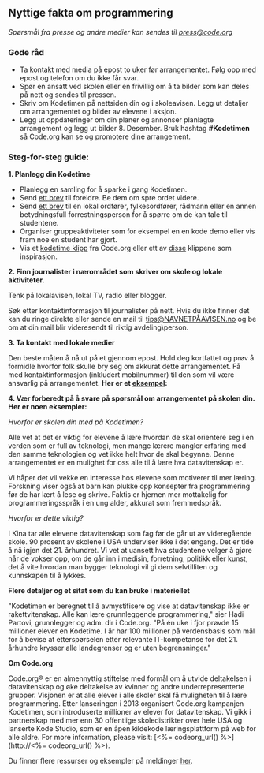 

## Nyttige fakta om programmering

*Spørsmål fra presse og andre medier kan sendes til <press@code.org>*

### Gode råd

  * Ta kontakt med media på epost to uker før arrangementet. Følg opp med epost og telefon om du ikke får svar.
  * Spør en ansatt ved skolen eller en frivillig om å ta bilder som kan deles på nett og sendes til pressen.
  * Skriv om Kodetimen på nettsiden din og i skoleavisen. Legg ut detaljer om arrangementet og bilder av elevene i aksjon.
  * Legg ut oppdateringer om din planer og annonser planlagte arrangement og legg ut bilder 8. Desember. Bruk hashtag **#Kodetimen** så Code.org kan se og promotere dine arrangement.

### Steg-for-steg guide:

**1. Planlegg din Kodetime**

  * Planlegg en samling for å sparke i gang Kodetimen.
  * Send [ett brev](<%= hoc_uri('/resources/#sample-emails') %>) til foreldre. Be dem om spre ordet videre.
  * Send [ett brev](<%= hoc_uri('/resources/#sample-emails') %>) til en lokal ordfører, fylkesordfører, rådmann eller en annen betydningsfull forrestningsperson for å spørre om de kan tale til studentene.
  * Organiser gruppeaktiviteter som for eksempel en en kode demo eller vis fram noe en student har gjort. 
  * Vis et [kodetime klipp](<%= hoc_uri('/') %>) fra Code.org eller ett av [disse](<%= hoc_uri('/resources#videos') %>) klippene som inspirasjon.

**2. Finn journalister i nærområdet som skriver om skole og lokale aktiviteter.**

Tenk på lokalavisen, lokal TV, radio eller blogger.

Søk etter kontaktinformasjon til journalister på nett. Hvis du ikke finner det kan du ringe direkte eller sende en mail til tips@NAVNETPÅAVISEN.no og be om at din mail blir videresendt til riktig avdeling\person.

**3. Ta kontakt med lokale medier**

Den beste måten å nå ut på et gjennom epost. Hold deg kortfattet og prøv å formidle hvorfor folk skulle bry seg om akkurat dette arrangementet. Få med kontaktinformasjon (inkludert mobilnummer) til den som vil være ansvarlig på arrangementet. **Her er et [eksempel](<%= hoc_uri('/resources#sample-emails') %>):**

**4. Vær forberedt på å svare på spørsmål om arrangementet på skolen din. Her er noen eksempler:**

*Hvorfor er skolen din med på Kodetimen?*

Alle vet at det er viktig for elevene å lære hvordan de skal orientere seg i en verden som er full av teknologi, men mange lærere mangler erfaring med den samme teknologien og vet ikke helt hvor de skal begynne. Denne arrangementet er en mulighet for oss alle til å lære hva datavitenskap er.

Vi håper det vil vekke en interesse hos elevene som motiverer til mer læring. Forskning viser også at barn kan plukke opp konsepter fra programmering før de har lært å lese og skrive. Faktis er hjernen mer mottakelig for programmeringsspråk i en ung alder, akkurat som fremmedspråk.

*Hvorfor er dette viktig?*

I Kina tar alle elevene datavitenskap som fag før de går ut av videregående skole. 90 prosent av skolene i USA underviser ikke i det engang. Det er tide å nå igjen det 21. århundret. Vi vet at uansett hva studentene velger å gjøre når de vokser opp, om de går inn i medisin, forretning, politikk eller kunst, det å vite hvordan man bygger teknologi vil gi dem selvtilliten og kunnskapen til å lykkes.

**Flere detaljer og et sitat som du kan bruke i materiellet**

"Kodetimen er beregnet til å avmystifisere og vise at datavitenskap ikke er rakettvitenskap. Alle kan lære grunnleggende programmering," sier Hadi Partovi, grunnlegger og adm. dir i Code.org. "På én uke i fjor prøvde 15 millioner elever en Kodetime. I år har 100 millioner på verdensbasis som mål for å bevise at etterspørselen etter relevante IT-kompetanse for det 21. århundre krysser alle landegrenser og er uten begrensninger."

**Om Code.org**

Code.org® er en almennyttig stiftelse med formål om å utvide deltakelsen i datavitenskap og øke deltakelse av kvinner og andre underrepresenterte grupper. Visjonen er at alle elever i alle skoler skal få muligheten til å lære programmering. Etter lanseringen i 2013 organisert Code.org kampanjen Kodetimen, som introduserte millioner av elever for datavitenskap. Vi gikk i partnerskap med mer enn 30 offentlige skoledistrikter over hele USA og lanserte Kode Studio, som er en åpen kildekode læringsplattform på web for alle aldre. For more information, please visit: [<%= codeorg_url() %>](http://<%= codeorg_url() %>).

  
Du finner flere ressurser og eksempler på meldinger [ her](<%= hoc_uri('/resources') %>).